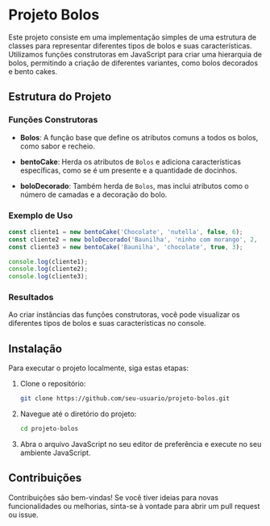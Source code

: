 # Projeto Bolos

Este projeto consiste em uma implementação simples de uma estrutura de classes para representar diferentes tipos de bolos e suas características. Utilizamos funções construtoras em JavaScript para criar uma hierarquia de bolos, permitindo a criação de diferentes variantes, como bolos decorados e bento cakes.

## Estrutura do Projeto

### Funções Construtoras

- **Bolos**: A função base que define os atributos comuns a todos os bolos, como sabor e recheio.
 
- **bentoCake**: Herda os atributos de `Bolos` e adiciona características específicas, como se é um presente e a quantidade de docinhos.

- **boloDecorado**: Também herda de `Bolos`, mas inclui atributos como o número de camadas e a decoração do bolo.

### Exemplo de Uso

```javascript
const cliente1 = new bentoCake('Chocolate', 'nutella', false, 6);
const cliente2 = new boloDecorado('Baunilha', 'ninho com morango', 2, 'Frozen');
const cliente3 = new bentoCake('Baunilha', 'chocolate', true, 3);

console.log(cliente1);
console.log(cliente2);
console.log(cliente3);
```

### Resultados

Ao criar instâncias das funções construtoras, você pode visualizar os diferentes tipos de bolos e suas características no console.

## Instalação

Para executar o projeto localmente, siga estas etapas:

1. Clone o repositório:
   ```bash
   git clone https://github.com/seu-usuario/projeto-bolos.git
   ```
2. Navegue até o diretório do projeto:
   ```bash
   cd projeto-bolos
   ```
3. Abra o arquivo JavaScript no seu editor de preferência e execute no seu ambiente JavaScript.

## Contribuições

Contribuições são bem-vindas! Se você tiver ideias para novas funcionalidades ou melhorias, sinta-se à vontade para abrir um pull request ou issue.
